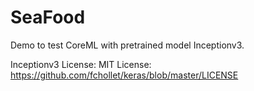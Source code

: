 # SeaFood
Demo to test CoreML with pretrained model Inceptionv3.

Inceptionv3 License: MIT License: https://github.com/fchollet/keras/blob/master/LICENSE

